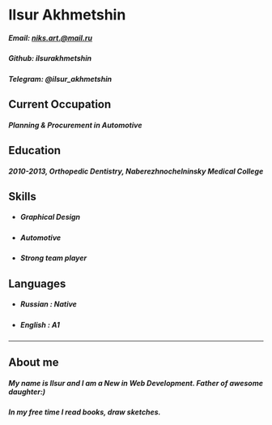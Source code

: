 # Ilsur Akhmetshin
##### Email: niks.art.@mail.ru
##### Github: ilsurakhmetshin
##### Telegram: @ilsur_akhmetshin

## Current Occupation  
##### Planning & Procurement in Automotive

## Education 
##### 2010-2013, Orthopedic Dentistry, Naberezhnochelninsky Medical College

## Skills

* ##### Graphical Design
* ##### Automotive 
* ##### Strong team player

## Languages
* ##### Russian : Native
* ##### English : A1
___

## About me
##### My name is Ilsur and I am a New in Web Development. Father of awesome daughter:) 
##### In my free time I read books, draw sketches.

